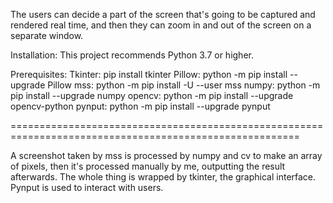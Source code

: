 The users can decide a part of the screen that's going to be captured and rendered real time, and then they can zoom in and out of the screen on a separate window.

Installation: This project recommends Python 3.7 or higher.

Prerequisites:
Tkinter: pip install tkinter
Pillow: python -m pip install --upgrade Pillow
mss: python -m pip install -U --user mss
numpy: python -m pip install --upgrade numpy
opencv: python -m pip install --upgrade opencv-python
pynput: python -m pip install --upgrade pynput

========================================================================================================

A screenshot taken by mss is processed by numpy and cv to make an array of pixels, then it's processed manually by me, outputting the result afterwards.
The whole thing is wrapped by tkinter, the graphical interface. Pynput is used to interact with users.

